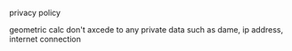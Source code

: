 privacy policy

geometric calc don't axcede to any private data such as dame, ip address, internet connection
